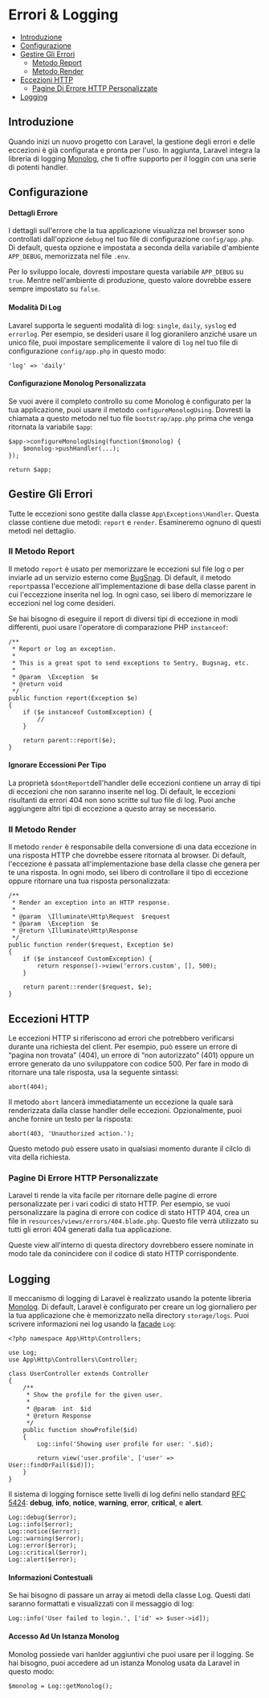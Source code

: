 # Errori & Logging

- [Introduzione](#introduzione)
- [Configurazione](#configurazione)
- [Gestire Gli Errori](#gestire-errori)
	- [Metodo Report](#metodo-report)
	- [Metodo Render](#metodo-render)
- [Eccezioni HTTP](#eccezioni-http)
	- [Pagine Di Errore HTTP Personalizzate](#pagine-errore-personalizzate)
- [Logging](#logging)

<a name="introduzione"></a>
## Introduzione

Quando inizi un nuovo progetto con Laravel, la gestione degli errori e delle eccezioni è già configurata e pronta per l'uso. In aggiunta, Laravel integra la libreria di logging [Monolog](https://github.com/Seldaek/monolog), che ti offre supporto per il loggin con una serie di potenti handler.

<a name="configurazione"></a>
## Configurazione

#### Dettagli Errore

I dettagli sull'errore che la tua applicazione visualizza nel browser sono controllati dall'opzione `debug` nel tuo file di configurazione `config/app.php`. Di default, questa opzione e impostata a seconda della variabile d'ambiente `APP_DEBUG`, memorizzata nel file `.env`.

Per lo sviluppo locale, dovresti impostare questa variabile `APP_DEBUG` su `true`. Mentre nell'ambiente di produzione, questo valore dovrebbe essere sempre impostato su `false`.

#### Modalità Di Log

Lavarel supporta le seguenti modalità di log: `single`, `daily`, `syslog` ed `errorlog`. Per esempio, se desideri usare il log gioranilero anziché usare un unico file, puoi impostare semplicemente il valore di `log` nel tuo file di configurazione `config/app.php` in questo modo:

	'log' => 'daily'

#### Configurazione Monolog Personalizzata

Se vuoi avere il completo controllo su come Monolog è configurato per la tua applicazione, puoi usare il metodo `configureMonologUsing`. Dovresti la chiamata a questo metodo nel tuo file  `bootstrap/app.php` prima che venga ritornata la variabile `$app`:

	$app->configureMonologUsing(function($monolog) {
		$monolog->pushHandler(...);
	});

	return $app;

<a name="gestire-errori"></a>
## Gestire Gli Errori

Tutte le eccezioni sono gestite dalla classe `App\Exceptions\Handler`. Questa classe contiene due metodi: `report` e `render`. Esamineremo ognuno di questi metodi nel dettaglio.

<a name="metodo-report"></a>
### Il Metodo Report

Il metodo `report` è usato per memorizzare le eccezioni sul file log o per inviarle ad un servizio esterno come [BugSnag](https://bugsnag.com). Di default, il metodo `report`passa l'eccezione all'implementazione di base della classe parent in cui l'eccezzione inserita nel log. In ogni caso, sei libero di memorizzare le eccezioni nel log come desideri. 

Se hai bisogno di eseguire il report di diversi tipi di eccezione in modi differenti, puoi usare l'operatore di comparazione PHP `instanceof`:

	/**
	 * Report or log an exception.
	 *
	 * This is a great spot to send exceptions to Sentry, Bugsnag, etc.
	 *
	 * @param  \Exception  $e
	 * @return void
	 */
	public function report(Exception $e)
	{
		if ($e instanceof CustomException) {
			//
		}

		return parent::report($e);
	}

#### Ignorare Eccessioni Per Tipo

La proprietà `$dontReport`dell'handler delle eccezioni contiene un array di tipi di eccezioni che non saranno inserite nel log. Di default, le eccezioni risultanti da errori 404 non sono scritte sul tuo file di log. Puoi anche aggiungere altri tipi di eccezione a questo array se necessario.

<a name="metodo-render"></a>
### Il Metodo Render

Il metodo `render` è responsabile della conversione di una data eccezione in una risposta HTTP che dovrebbe essere ritornata al browser. Di default, l'eccezione è passata all'implementazione base della classe che genera per te una risposta. In ogni modo, sei libero di controllare il tipo di eccezione oppure ritornare una tua risposta personalizzata:

    /**
     * Render an exception into an HTTP response.
     *
     * @param  \Illuminate\Http\Request  $request
     * @param  \Exception  $e
     * @return \Illuminate\Http\Response
     */
    public function render($request, Exception $e)
    {
    	if ($e instanceof CustomException) {
    		return response()->view('errors.custom', [], 500);
    	}

        return parent::render($request, $e);
    }

<a name="eccezioni-http"></a>
## Eccezioni HTTP

Le eccezioni HTTP si riferiscono ad errori che potrebbero verificarsi durante una richiesta del client. Per esempio, può essere un errore di “pagina non trovata” (404), un errore di “non autorizzato” (401) oppure un errore generato da uno sviluppatore con codice 500. Per fare in modo di ritornare una tale risposta, usa la seguente sintassi: 

	abort(404);

Il metodo `abort` lancerà immediatamente un eccezione la quale sarà renderizzata dalla classe handler delle eccezioni. Opzionalmente, puoi anche fornire un testo per la risposta:

	abort(403, 'Unauthorized action.');

Questo metodo può essere usato in qualsiasi momento durante il cilclo di vita della richiesta.

<a name="pagine-errore-personalizzate"></a>
### Pagine Di Errore HTTP Personalizzate

Laravel ti rende la vita facile per ritornare delle pagine di errore personalizzate per i vari codici di stato HTTP. Per esempio, se vuoi personalizzare la pagina di errore con codice di stato HTTP 404, crea un file in `resources/views/errors/404.blade.php`. Questo file verrà utilizzato su tutti gli errori 404 generati dalla tua applicazione.

Queste view all'interno di questa directory dovrebbero essere nominate in modo tale da conincidere con il codice di stato HTTP corrispondente.

<a name="logging"></a>
## Logging

Il meccanismo di logging di Laravel è realizzato usando la potente libreria [Monolog](http://github.com/seldaek/monolog). Di default, Laravel è configurato per creare un log giornaliero per la tua applicazione che è memorizzato nella directory `storage/logs`. Puoi scrivere informazioni nei log usando la [facade](/facade) `Log`:

	<?php namespace App\Http\Controllers;

	use Log;
	use App\Http\Controllers\Controller;

	class UserController extends Controller
	{
		/**
		 * Show the profile for the given user.
		 *
		 * @param  int  $id
		 * @return Response
		 */
		public function showProfile($id)
		{
			Log::info('Showing user profile for user: '.$id);

			return view('user.profile', ['user' => User::findOrFail($id)]);
		}
	}

Il sistema di logging fornisce sette livelli di log defini nello standard [RFC 5424](http://tools.ietf.org/html/rfc5424): **debug**, **info**, **notice**, **warning**, **error**, **critical**, e **alert**.

	Log::debug($error);
	Log::info($error);
	Log::notice($error);
	Log::warning($error);
	Log::error($error);
	Log::critical($error);
	Log::alert($error);

#### Informazioni Contestuali

Se hai bisogno di passare un array ai metodi della classe Log. Questi dati saranno formattati e visualizzati con il messaggio di log: 

	Log::info('User failed to login.', ['id' => $user->id]);

#### Accesso Ad Un Istanza Monolog

Monolog possiede vari hanlder aggiuntivi che puoi usare per il logging. Se hai bisogno, puoi accedere ad un istanza Monolog usata da Laravel in questo modo:

	$monolog = Log::getMonolog();
